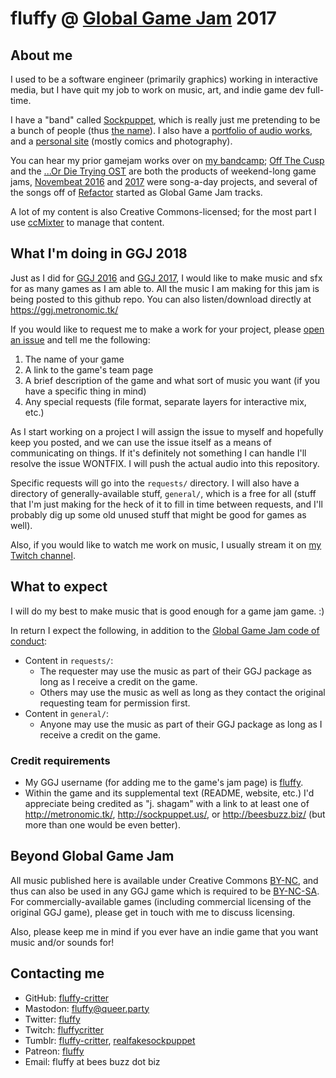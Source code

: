 # fluffy @ [Global Game Jam](http://globalgamejam.org/) 2017

## About me

I used to be a software engineer (primarily graphics) working in interactive media, but I have quit my job to work on music, art, and indie game dev full-time.

I have a "band" called [Sockpuppet](http://sockpuppet.us/), which is really just me pretending to be a bunch of people (thus [the name](https://en.wikipedia.org/wiki/Sockpuppet_(Internet))). I also have a [portfolio of audio works](http://metronomic.tk/), and a [personal site](http://beesbuzz.biz/) (mostly comics and photography).

You can hear my prior gamejam works over on [my bandcamp](http://music.sockpuppet.us/); [Off The Cusp](http://music.sockpuppet.us/album/off-the-cusp) and the [...Or Die Trying OST](http://music.sockpuppet.us/album/or-die-trying-ost) are both the products of weekend-long game jams, [Novembeat 2016](http://music.sockpuppet.us/album/novembeat-2016) and [2017](http://music.sockpuppet.us/album/novembeat-2017) were song-a-day projects, and several of the songs off of [Refactor](http://music.sockpuppet.us/album/refactor) started as Global Game Jam tracks.

A lot of my content is also Creative Commons-licensed; for the most part I use [ccMixter](http://ccmixter.org/people/fluffy) to manage that content.

## What I'm doing in GGJ 2018

Just as I did for [GGJ 2016](http://metronomic.tk/2016/) and [GGJ 2017](http://metronomic.tk/2017/), I would like to make music and sfx for as many games as I am able to. All the music I am making for this jam is being posted to this github repo. You can also listen/download directly at https://ggj.metronomic.tk/

If you would like to request me to make a work for your project, please [open an issue](https://github.com/plaidfluff/ggj2017-music/issues/new) and tell me the following:

1. The name of your game
2. A link to the game's team page
3. A brief description of the game and what sort of music you want (if you have a specific thing in mind)
4. Any special requests (file format, separate layers for interactive mix, etc.)

As I start working on a project I will assign the issue to myself and hopefully keep you posted, and we can use the issue itself as a means of communicating on things. If it's definitely not something I can handle I'll resolve the issue WONTFIX. I will push the actual audio into this repository.

Specific requests will go into the `requests/` directory. I will also have a directory of generally-available stuff, `general/`, which is a free for all (stuff that I'm just making for the heck of it to fill in time between requests, and I'll probably dig up some old unused stuff that might be good for games as well).

Also, if you would like to watch me work on music, I usually stream it on [my Twitch channel](http://twitch.tv/fluffycritter).

## What to expect

I will do my best to make music that is good enough for a game jam game. :)

In return I expect the following, in addition to the [Global Game Jam code of conduct](http://globalgamejam.org/code-conduct-legal-policies):

* Content in `requests/`:
    * The requester may use the music as part of their GGJ package as long as I receive a credit on the game.
    * Others may use the music as well as long as they contact the original requesting team for permission first.
* Content in `general/`:
    * Anyone may use the music as part of their GGJ package as long as I receive a credit on the game.

### Credit requirements

* My GGJ username (for adding me to the game's jam page) is [fluffy](http://globalgamejam.org/users/fluffy).
* Within the game and its supplemental text (README, website, etc.) I'd appreciate being credited as "j. shagam" with a link to at least one of http://metronomic.tk/, http://sockpuppet.us/, or http://beesbuzz.biz/ (but more than one would be even better).

## Beyond Global Game Jam

All music published here is available under Creative Commons [BY-NC](http://creativecommons.org/licenses/by-nc/4.0/), and thus can also be used in any GGJ game which is required to be [BY-NC-SA](http://creativecommons.org/licenses/by-nc/4.0/). For commercially-available games (including commercial licensing of the original GGJ game), please get in touch with me to discuss licensing.

Also, please keep me in mind if you ever have an indie game that you want music and/or sounds for!

## Contacting me

* GitHub: [fluffy-critter](https://github.com/fluffy-critter)
* Mastodon: [fluffy@queer.party](https://queer.party/@fluffy)
* Twitter: [fluffy](http://twitter.com/fluffy)
* Twitch: [fluffycritter](https://twitch.tv/fluffycritter)
* Tumblr: [fluffy-critter](http://tumblr.beesbuzz.biz), [realfakesockpuppet](http://blog.sockpuppet.us/)
* Patreon: [fluffy](http://patreon.com/fluffy)
* Email: fluffy at bees buzz dot biz
